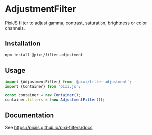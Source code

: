 # AdjustmentFilter

PixiJS filter to adjust gamma, contrast, saturation, brightness or color channels.

## Installation

```bash
npm install @pixi/filter-adjustment
```

## Usage

```js
import {AdjustmentFilter} from '@pixi/filter-adjustment';
import {Container} from 'pixi.js';

const container = new Container();
container.filters = [new AdjustmentFilter()];
```

## Documentation

See https://pixijs.github.io/pixi-filters/docs
